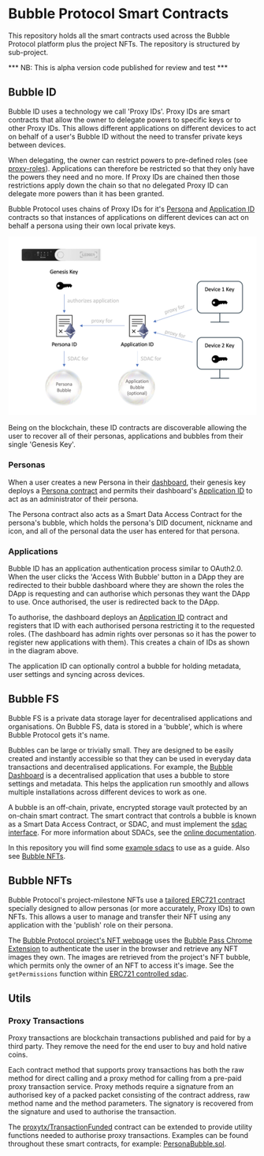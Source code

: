 # Bubble Protocol Smart Contracts

This repository holds all the smart contracts used across the Bubble Protocol platform plus the project NFTs.  The repository is structured by sub-project.

*** NB: This is alpha version code published for review and test ***

## Bubble ID

Bubble ID uses a technology we call 'Proxy IDs'.  Proxy IDs are smart contracts that allow the owner to delegate powers to specific keys or to other Proxy IDs.  This allows different applications on different devices to act on behalf of a user's Bubble ID without the need to transfer private keys between devices.

When delegating, the owner can restrict powers to pre-defined roles (see [proxy-roles](bubble-id/proxyid/proxy-roles.txt)).  Applications can therefore be restricted so that they only have the powers they need and no more.  If Proxy IDs are chained then those restrictions apply down the chain so that no delegated Proxy ID can delegate more powers than it has been granted.

Bubble Protocol uses chains of Proxy IDs for it's [Persona](bubble-id/personas/Persona.sol) and [Application ID](bubble-id/applications/ApplicationId.sol) contracts so that instances of applications on different devices can act on behalf a persona using their own local private keys.

![bubble-id diagram](bubble-id-diagram.png)

Being on the blockchain, these ID contracts are discoverable allowing the user to recover all of their personas, applications and bubbles from their single 'Genesis Key'. 

### Personas

When a user creates a new Persona in their [dashboard](https://datonavault.com/bubble), their genesis key deploys a [Persona contract](bubble-id/personas/Persona.sol) and permits their dashboard's [Application ID](bubble-id/applications/ApplicationId.sol) to act as an administrator of their persona.

The Persona contract also acts as a Smart Data Access Contract for the persona's bubble, which holds the persona's DID document, nickname and icon, and all of the personal data the user has entered for that persona.

### Applications

Bubble ID has an application authentication process similar to OAuth2.0.  When the user clicks the 'Access With Bubble' button in a DApp they are redirected to their bubble dashboard where they are shown the roles the DApp is requesting and can authorise which personas they want the DApp to use.  Once authorised, the user is redirected back to the DApp.

To authorise, the dashboard deploys an [Application ID](bubble-id/applications/ApplicationId.sol) contract and registers that ID with each authorised persona restricting it to the requested roles.  (The dashboard has admin rights over personas so it has the power to register new applications with them).  This creates a chain of IDs as shown in the diagram above.

The application ID can optionally control a bubble for holding metadata, user settings and syncing across devices.
## Bubble FS

Bubble FS is a private data storage layer for decentralised applications and organisations.  On Bubble FS, data is stored in a 'bubble', which is where Bubble Protocol gets it's name.

Bubbles can be large or trivially small. They are designed to be easily created and instantly accessible so that they can be used in everyday data transactions and decentralised applications. For example, the [Bubble Dashboard](https://datonavault.com/bubble) is a decentralised application that uses a bubble to store settings and metadata. This helps the application run smoothly and allows multiple installations across different devices to work as one.

A bubble is an off-chain, private, encrypted storage vault protected by an on-chain smart contract.  The smart contract that controls a bubble is known as a Smart Data Access Contract, or SDAC, and must implement the [sdac interface](bubble-fs/sdacs/SDAC.sol).  For more information about SDACs, see the [online documentation](https://datona-lib.readthedocs.io/en/latest/what.html#).

In this repository you will find some [example sdacs](bubble-fs/sdacs/examples) to use as a guide.  Also see [Bubble NFTs](#bubble-nfts).

## Bubble NFTs

Bubble Protocol's project-milestone NFTs use a [tailored ERC721 contract](bubble-nfts/BubbleNFT.sol) specially designed to allow personas (or more accurately, Proxy IDs) to own NFTs.  This allows a user to manage and transfer their NFT using any application with the 'publish' role on their persona.

The [Bubble Protocol project's NFT webpage](https://bubbleprotocol.com/nfts) uses the [Bubble Pass Chrome Extension](https://chrome.google.com/webstore/detail/bubble-pass/hdclcadfoglogdajchmemdgnggkboloa) to authenticate the user in the browser and retrieve any NFT images they own.  The images are retrieved from the project's NFT bubble, which permits only the owner of an NFT to access it's image.  See the `getPermissions` function within  [ERC721 controlled sdac](bubble-nfts/ERC721ControlledBubble.sol).

## Utils

### Proxy Transactions

Proxy transactions are blockchain transactions published and paid for by a third party.  They remove the need for the end user to buy and hold native coins.  

Each contract method that supports proxy transactions has both the raw method for direct calling and a proxy method for calling from a pre-paid proxy transaction service.  Proxy methods require a signature from an authorised key of a packed packet consisting of the contract address, raw method name and the method parameters.  The signatory is recovered from the signature and used to authorise the transaction.

The [proxytx/TransactionFunded](utils/proxytx/TransactionFunded.sol) contract can be extended to provide utility functions needed to authorise proxy transactions.  Examples can be found throughout these smart contracts, for example: [PersonaBubble.sol](bubble-id/personas/PersonaBubble.sol).

